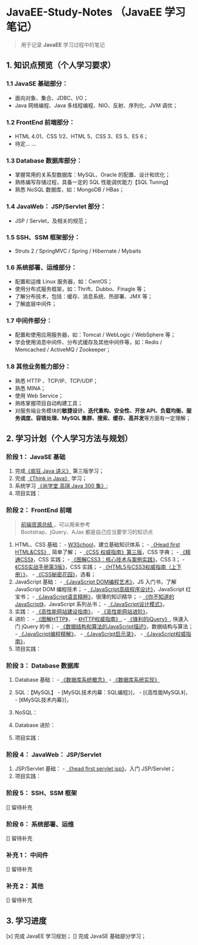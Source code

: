 # JavaEE-Study-Notes （JavaEE 学习笔记）
> 用于记录 **JavaEE** 学习过程中的笔记

## 1. 知识点预览（个人学习要求）

### 1.1 JavaSE 基础部分：
  - 面向对象、集合、JDBC、I/O；
  - Java 网络编程、Java 多线程编程、NIO、反射、序列化、JVM 调优；

### 1.2 FrontEnd 前端部分：
  - HTML 4.01、CSS 1/2、HTML 5、CSS 3、ES 5、ES 6；
  - 待定... ...

### 1.3 Database 数据库部分：
  - 掌握常用的关系型数据库：MySQL、Oracle 的配置、设计和优化；
  - 熟练编写存储过程，具备一定的 SQL 性能调优能力【SQL Tuning】
  - 熟悉 NoSQL 数据库，如：MongoDB / HBas；
  
### 1.4 JavaWeb： JSP/Servlet 部分：
  - JSP / Servlet，及相关的规范；
  
### 1.5 SSH、SSM 框架部分：
  - Struts 2 / SpringMVC / Spring / Hibernate / Mybaits

### 1.6 系统部署、运维部分：
  - 配置和运维 Linux 服务器，如：CentOS；
  - 使用分布式服务框架，如：Thrift、Dubbo、Finagle 等；
  - 了解分布技术，包括：缓存、消息系统、热部署、JMX 等；
  - 了解底层中间件；
  
### 1.7 中间件部分：
  - 配置和使用应用服务器，如：Tomcat / WebLogic / WebSphere 等；
  - 学会使用消息中间件、分布式缓存及其他中间件等，如：Redis / Memcached / ActiveMQ / Zookeeper；
  
### 1.8 其他业务能力部分：
  - 熟悉 HTTP 、TCP/IP、TCP/UDP；
  - 熟悉 MINA；
  - 使用 Web Service；
  - 熟练掌握项目自动构建工具；
  - 对服务端业务模块的**敏捷设计、迭代重构、安全性、开放 API、负载均衡、服务调度、容错处理、MySQL 集群、搜索、缓存、高并发**等方面有一定理解；

## 2. 学习计划（个人学习方法与规划）

### 阶段 1： JavaSE 基础
  1. 完成[《疯狂 Java 讲义》](https://pan.baidu.com/s/1o8c9Oqm) 第三版学习；
  2. 完成 [《Think in Java》](https://www.gitbook.com/book/quanke/think-in-java/details) 学习；
  3. 系统学习 [《尚学堂 高琪 Java 300 集》]();
  4. 项目实践：
  

### 阶段 2： FrontEnd 前端
> [ 前端资源总结 ](http://cnodejs.org/topic/56ef3edd532839c33a99d00e)，可以用来参考  
> Bootstrap、jQuery、AJax 都是自己应当要学习的知识点
  1. HTML、CSS 基础：
    - [W3School](http://w3school.com.cn/index.html)，建立基础知识体系；
    - [《Head first HTML&CSS》](), 简单了解；
    - [《CSS 权威指南》第三版]()，CSS 字典；
    - [《精通CSS》]()，CSS 实践；
    - [《图解CSS3：核心技术与案例实践》]()，CSS 3；
    - [《CSS实战手册第3版》]()，CSS 实践；
    - [《HTML5与CSS3权威指南（上下册）》]()，
    - [《CSS秘密花园》]()，选看；
  2. JavaScript 基础：
    - [《JavaScript DOM编程艺术》]()，JS 入门书，了解 JavaScript DOM 编程技术；
    - [《JavaScript高级程序设计》]()，JavaScript 红宝书；
    - [《JavaScript语言精粹》]()，很薄的知识精华；
    - [《你不知道的JavaScript》]()，JavaScript 系列丛书；
    - [《JavaScript设计模式》]()，
  3. 实践：
    - [《高性能网站建设指南》]()，
    - [《高性能网站进阶》]()，
  4. 进阶：
    - [《图解HTTP》]()，
    - [《HTTP权威指南》](), 
    - [《锋利的jQuery》](), 快速入门 jQuery 的书；
    - [《数据结构和算法的JavaScript描述》]()，数据结构与算法；
    - [《JavaScript编程精解》]()，
    - [《JavaScript启示录》]()，
    - [《JavaScript权威指南》]()，
  5. 项目实践：
  

### 阶段 3： Database 数据库
  1. Database 基础：
    - [《数据库系统概念》]()
    - [《数据库系统实现》]()
  2. SQL：【MySQL】
    - [MySQL技术内幕：SQL编程》]，
    - [《高性能MySQL》]，
    - [《MySQL技术内幕》]，
  3. NoSQL：
  
  4. Database 进阶：
  
  5. 项目实践：
  
  
  
### 阶段 4： JavaWeb： JSP/Servlet 
  1. JSP/Servlet 基础：
    - [《head first servlet jsp》]()，入门 JSP/Servlet；
  2. 项目实践：
  
### 阶段 5： SSH、SSM 框架
  [] 留待补充

### 阶段 6： 系统部署、运维
  [] 留待补充
  
### 补充 1： 中间件
  [] 留待补充
  
### 补充 2： 其他
  [] 留待补充

## 3. 学习进度
  [x] 完成 JavaEE 学习规划；
  [] 完成 JavaSE 基础部分学习；

